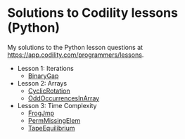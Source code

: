 # Solutions to Codility lessons (Python)

My solutions to the Python lesson questions at https://app.codility.com/programmers/lessons.

* Lesson 1: Iterations
    * [BinaryGap](https://github.com/jangboolee/codility_lessons/blob/main/01_binary_gap.py)
* Lesson 2: Arrays
    * [CyclicRotation](https://github.com/jangboolee/codility_lessons/blob/main/02a_cyclic_rotation.py)
    * [OddOccurrencesInArray](https://github.com/jangboolee/codility_lessons/blob/main/02b_odd_occurences_in_array.py)
* Lesson 3: Time Complexity
    * [FrogJmp](https://github.com/jangboolee/codility_lessons/blob/main/03a_frog_jump.py)
    * [PermMissingElem](https://github.com/jangboolee/codility_lessons/blob/main/03b_perm_missing_elem.py)
    * [TapeEquilibrium]()
